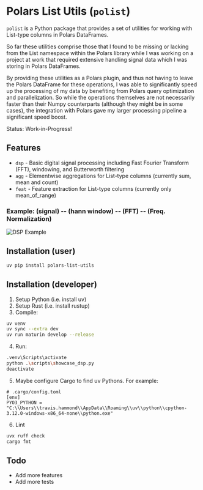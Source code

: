 # Polars List Utils (`polist`)

`polist` is a Python package that provides a set of utilities for working with List-type columns in Polars DataFrames.

So far these utilities comprise those that I found to be missing or lacking from
the List namespace within the Polars library while I was working on a project at
work that required extensive handling signal data which I was storing in Polars
DataFrames.

By providing these utilities as a Polars plugin, and thus not having to leave
the Polars DataFrame for these operations, I was able to significantly speed up
the processing of my data by benefiting from Polars query optimization and
parallelization. So while the operations themselves are not necessarily faster
than their Numpy counterparts (although they might be in some cases), the
integration with Polars gave my larger processing pipeline a significant speed
boost.

Status: Work-in-Progress!

## Features

- `dsp` - Basic digital signal processing including Fast Fourier Transform (FFT), windowing, and Butterworth filtering
- `agg` - Elementwise aggregations for List-type columns (currently sum, mean and count)
- `feat` - Feature extraction for List-type columns (currently only mean_of_range)

### Example: (signal) -- (hann window) -- (FFT) -- (Freq. Normalization)

![DSP Example](examples/showcase_dsp.png)


## Installation (user)

```bash
uv pip install polars-list-utils
```

## Installation (developer)

1) Setup Python (i.e. install uv)
2) Setup Rust (i.e. install rustup)
3) Compile:

```bash
uv venv
uv sync --extra dev
uv run maturin develop --release
```

4) Run:

```bash
.venv\Scripts\activate
python .\scripts\showcase_dsp.py
deactivate
```

5) Maybe configure Cargo to find uv Pythons. For example:

```
# .cargo/config.toml
[env]
PYO3_PYTHON = "C:\\Users\\travis.hammond\\AppData\\Roaming\\uv\\python\\cpython-3.12.0-windows-x86_64-none\\python.exe"
```

6) Lint

```bash
uvx ruff check
cargo fmt
```

## Todo

- Add more features
- Add more tests